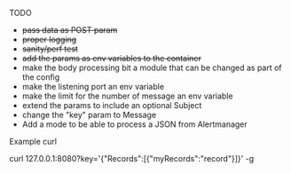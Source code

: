 TODO
- ~~pass data as POST param~~
- ~~proper logging~~ 
- ~~sanity/perf test~~
- ~~add the params as env variables to the container~~ 
- make the body processing bit a module that can be changed as part of the config
- make the listening port an env variable
- make the limit for the number of message an env variable
- extend the params to include an optional Subject
- change the "key" param to Message
- Add a mode to be able to process a JSON from Alertmanager 



Example curl

curl 127.0.0.1:8080?key='{"Records\":[{"myRecords":"record"}]}' -g
